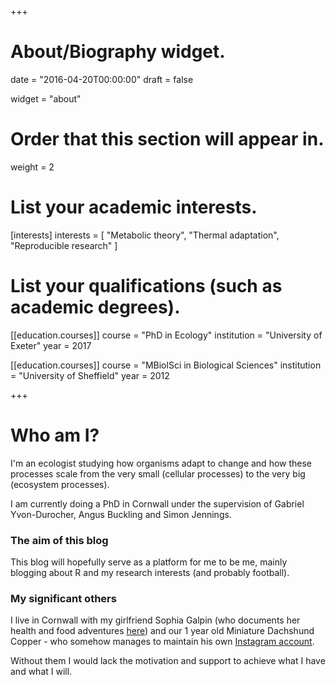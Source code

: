 +++
# About/Biography widget.

date = "2016-04-20T00:00:00"
draft = false

widget = "about"

# Order that this section will appear in.
weight = 2

# List your academic interests.
[interests]
  interests = [
    "Metabolic theory",
    "Thermal adaptation",
    "Reproducible research"
  ]

# List your qualifications (such as academic degrees).
[[education.courses]]
  course = "PhD in Ecology"
  institution = "University of Exeter"
  year = 2017

[[education.courses]]
  course = "MBiolSci in Biological Sciences"
  institution = "University of Sheffield"
  year = 2012

+++

# Who am I?

I'm an ecologist studying how organisms adapt to change and how these processes scale from the very small (cellular processes) to the very big (ecosystem processes).

I am currently doing a PhD in Cornwall under the supervision of Gabriel Yvon-Durocher, Angus Buckling and Simon Jennings.

### The aim of this blog

This blog will hopefully serve as a platform for me to be me, mainly blogging about R and my research interests (and probably football).

### My significant others

I live in Cornwall with my girlfriend Sophia Galpin (who documents her health and food adventures [here](http://spooniesophia.com)) and our 1 year old Miniature Dachshund Copper - who somehow manages to maintain his own [Instagram account](https://www.instagram.com/coppercar_thesausage/).

Without them I would lack the motivation and support to achieve what I have and what I will.
